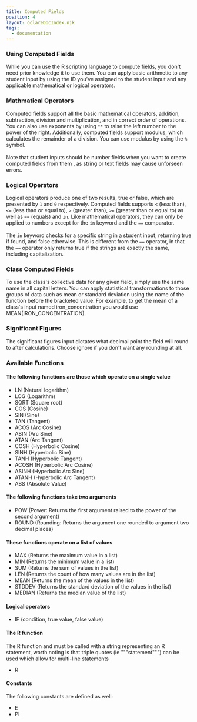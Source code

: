 ```yaml
---
title: Computed Fields
position: 4
layout: oclareDocIndex.njk
tags:
  - documentation
---
```

### Using Computed Fields

While you can use the R scripting language to compute fields, you don't need prior knowledge it to use them. You can apply basic arithmetic to any student input by using the ID you've assigned to the student input and any applicable mathematical or logical operators.

### Mathmatical Operators

Computed fields support all the basic mathematical operators, addition, subtraction, division and multiplication, and in correct order of operations. You can also use exponents by using `**` to raise the left number to the power of the right. Additionally, computed fields support modulus, which calculates the remainder of a division. You can use modulus by using the `%` symbol.\
\
Note that student inputs should be number fields when you want to create computed fields from them , as string or text fields may cause unforseen errors.

### Logical Operators

Logical operators produce one of two results, true or false, which are presented by `1` and `0` respectively. Computed fields supports `<` (less than), `<=` (less than or equal to), `>` (greater than), `>=` (greater than or equal to) as well as `==` (equals) and `in`. Like mathematical operators, they can only be applied to numbers except for the `in` keyword and the `==` comparator.\
\
The `in` keyword checks for a specific string in a student input, returning true if found, and false otherwise. This is different from the `==` operator, in that the `==` operator only returns true if the strings are exactly the same, including capitalization.

### Class Computed Fields

To use the class's collective data for any given field, simply use the same name in all capital letters. You can apply statistical transformations to those groups of data such as mean or standard deviation using the name of the function before the bracketed value. For example, to get the mean of a class's input named iron_concentration you would use MEAN(IRON_CONCENTRATION).

### Significant Figures

The significant figures input dictates what decimal point the field will round to after calculations. Choose ignore if you don't want any rounding at all.

### Available Functions

#### The following functions are those which operate on a single value

* LN (Natural logarithm)
* LOG (Logarithm)
* SQRT (Square root)
* COS (Cosine)
* SIN (Sine)
* TAN (Tangent)
* ACOS (Arc Cosine)
* ASIN (Arc Sine)
* ATAN (Arc Tangent)
* COSH (Hyperbolic Cosine)
* SINH (Hyperbolic Sine)
* TANH (Hyperbolic Tangent)
* ACOSH (Hyperbolic Arc Cosine)
* ASINH (Hyperbolic Arc Sine)
* ATANH (Hyperbolic Arc Tangent)
* ABS (Absolute Value)

#### The following functions take two arguments

* POW (Power: Returns the first argument raised to the power of the second argument)
* ROUND (Rounding: Returns the argument one rounded to argument two decimal places)

#### These functions operate on a list of values

* MAX (Returns the maximum value in a list)
* MIN (Returns the minimum value in a list)
* SUM (Returns the sum of values in the list)
* LEN (Returns the count of how many values are in the list)
* MEAN (Returns the mean of the values in the list)
* STDDEV (Returns the standard deviation of the values in the list)
* MEDIAN (Returns the median value of the list)

#### Logical operators

* IF (condition, true value, false value) 

#### The R function

The R function and must be called with a string representing an R statement, worth noting is that triple quotes (ie """statement""") can be used which allow for multi-line statements

* R

#### Constants

The following constants are defined as well:

* E
* PI